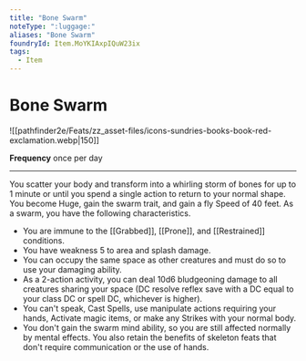 ```yaml
---
title: "Bone Swarm"
noteType: ":luggage:"
aliases: "Bone Swarm"
foundryId: Item.MoYKIAxpIQuW23ix
tags:
  - Item
---
```


# Bone Swarm
![[pathfinder2e/Feats/zz_asset-files/icons-sundries-books-book-red-exclamation.webp|150]]

**Frequency** once per day

* * *

You scatter your body and transform into a whirling storm of bones for up to 1 minute or until you spend a single action to return to your normal shape. You become Huge, gain the swarm trait, and gain a fly Speed of 40 feet. As a swarm, you have the following characteristics.

*   You are immune to the [[Grabbed]], [[Prone]], and [[Restrained]] conditions.
*   You have weakness 5 to area and splash damage.
*   You can occupy the same space as other creatures and must do so to use your damaging ability.
*   As a 2-action activity, you can deal 10d6 bludgeoning damage to all creatures sharing your space (DC resolve reflex save with a DC equal to your class DC or spell DC, whichever is higher).
*   You can't speak, Cast Spells, use manipulate actions requiring your hands, Activate magic items, or make any Strikes with your normal body.
*   You don't gain the swarm mind ability, so you are still affected normally by mental effects. You also retain the benefits of skeleton feats that don't require communication or the use of hands.
